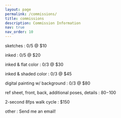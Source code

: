 ```yaml
---
layout: page
permalink: /commissions/
title: commissions
description: Commission Information
nav: true
nav_order: 10
---
```


sketches : 0/5 @ $10

inked : 0/5 @ $20

inked & flat color : 0/3 @ $30

inked & shaded color : 0/3 @ $45

digital painting w/ background : 0/3 @ $80

ref sheet, front, back, additional poses, details : $80-$100

2-second 8fps walk cycle : $150

other : Send me an email!
